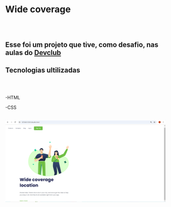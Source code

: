 <h1>Wide coverage</h1>
<br>
<br>
<h2>Esse foi um projeto que tive, como desafio, nas aulas do <a href="https://rodolfomori.com.br/devclub"> Devclub</a></h2>

<h2>Tecnologias ultilizadas</h2>
<br>
<br>
<P>-HTML</P>
<P>-CSS</P>
<br>
<img src=https://github.com/ygormantovani/Desafio1/blob/main/img/projeto-finalizado.png?raw=true/>
